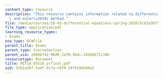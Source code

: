 ```yaml
---
content_type: resource
description: "This resource contains information related to differential equation\
  \ and euler\u2019s method."
file: /media/courses/18-03-differential-equations-spring-2010/5cb1a3bf5a4f4c7ac6f924f919eb94a2_MIT18_03S10_prfinal.pdf
file_type: application/pdf
learning_resource_types:
- Exams
ocw_type: OCWFile
parent_title: Exams
parent_type: CourseSection
parent_uid: 2086b742-96d0-2af8-58dc-2416db71c10b
resourcetype: Document
title: MIT18_03S10_prfinal.pdf
uid: 5cb1a3bf-5a4f-4c7a-c6f9-24f919eb94a2
---
```

